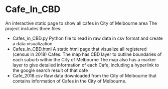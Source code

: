 # Cafe_In_CBD
An interactive static page to show all cafes in City of Melbourne area
The project includes three files:
  - Cafes_in_CBD.py
    Python file to read in raw data in csv format and create a data visualization
  - Cafes_in_CBD.html
    A static html page that visualize all registered (census in 2018) Cafes. 
    The map has CBD layer to outline boundaries of each suburb within the City of Melbourne
    The map also has a marker layer to give detailed information of each Cafe, including a hyperlink to the google search result of that cafe
  - Cafe_2018.csv
    Raw data downloaded from the City of Melbourne that contains information of Cafes in the City of Melbourne.
